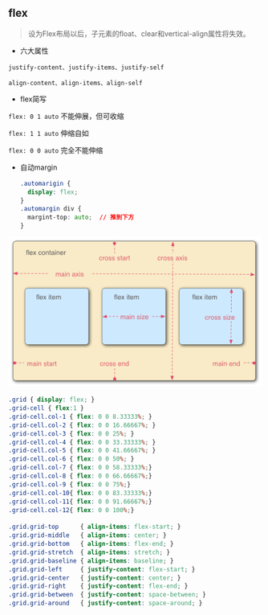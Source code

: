 ## flex

> 设为Flex布局以后，子元素的float、clear和vertical-align属性将失效。

* 六大属性

`justify-content、justify-items、justify-self`

`align-content、align-items、align-self`

* flex简写

`flex: 0 1 auto` 不能伸展，但可收缩

`flex: 1 1 auto` 伸缩自如

`flex: 0 0 auto` 完全不能伸缩

* 自动margin

  ```css
  .automarigin {
    display: flex;
  }
  .automargin div {
    margint-top: auto;  // 推到下方
  }
  ```


![flex](./images/flex.png)

```css
.grid { display: flex; }
.grid-cell { flex:1 }
.grid-cell.col-1 { flex: 0 0 8.33333%; }
.grid-cell.col-2 { flex: 0 0 16.66667%; }
.grid-cell.col-3 { flex: 0 0 25%; }
.grid-cell.col-4 { flex: 0 0 33.33333%; }
.grid-cell.col-5 { flex: 0 0 41.66667%; }
.grid-cell.col-6 { flex: 0 0 50%; }
.grid-cell.col-7 { flex: 0 0 58.33333%;}
.grid-cell.col-8 { flex: 0 0 66.66667%;}
.grid-cell.col-9 { flex: 0 0 75%;}
.grid-cell.col-10{ flex: 0 0 83.33333%;}
.grid-cell.col-11{ flex: 0 0 91.66667%;}
.grid-cell.col-12{ flex: 0 0 100%;}

.grid.grid-top      { align-items: flex-start; }
.grid.grid-middle   { align-items: center; }
.grid.grid-bottom   { align-items: flex-end; }
.grid.grid-stretch  { align-items: stretch; }
.grid.grid-baseline { align-items: baseline; }
.grid.grid-left     { justify-content: flex-start; }
.grid.grid-center   { justify-content: center; }
.grid.grid-right    { justify-content: flex-end; }
.grid.grid-between  { justify-content: space-between; }
.grid.grid-around   { justify-content: space-around; }
```
